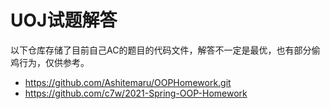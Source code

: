 # UOJ试题解答

以下仓库存储了目前自己AC的题目的代码文件，解答不一定是最优，也有部分偷鸡行为，仅供参考。

+ https://github.com/Ashitemaru/OOPHomework.git
+ https://github.com/c7w/2021-Spring-OOP-Homework

